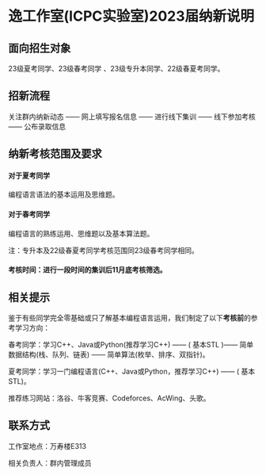 # 逸工作室(ICPC实验室)2023届纳新说明

## 面向招生对象

23级夏考同学、23级春考同学 、23级专升本同学、22级春夏考同学。

## 招新流程

关注群内纳新动态 —— 网上填写报名信息  ——  进行线下集训 —— 线下参加考核  ——  公布录取信息

## 纳新考核范围及要求

#### 对于夏考同学 

编程语言语法的基本运用及思维题。

#### 对于春考同学

编程语言的熟练运用、思维题以及基本算法题。

注：专升本及22级春夏考同学考核范围同23级春考同学相同。

#### 考核时间：进行一段时间的集训后11月底考核筛选。

## 相关提示

鉴于有些同学完全零基础或只了解基本编程语言运用，我们制定了以下**考核前**的参考学习方向：

春考同学：学习C++、Java或Python(推荐学习C++)   —— ( 基本STL )——  简单数据结构(栈、队列、链表) —— 简单算法(枚举、排序、双指针)。

夏考同学：学习一门编程语言(C++、Java或Python，推荐学习C++)  —— ( 基本STL)。

推荐练习网站：洛谷、牛客竞赛、Codeforces、AcWing、头歌。

## 联系方式

工作室地点：万寿楼E313

相关负责人：群内管理成员